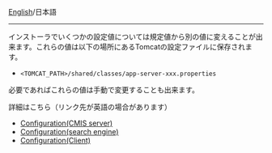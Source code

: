 [English](https://github.com/aegif/NemakiWare/wiki/Configuration-after-installation)/日本語
***
インストーラでいくつかの設定値については規定値から別の値に変えることが出来ます。これらの値は以下の場所にあるTomcatの設定ファイルに保存されます。
* `<TOMCAT_PATH>/shared/classes/app-server-xxx.properties` 

必要であればこれらの値は手動で変更することも出来ます。

詳細はこちら（リンク先が英語の場合があります）
* [Configuration(CMIS server)](https://github.com/NemakiWare/NemakiWare/wiki/Configuration%28CMIS-server%29)
* [Configuration(search engine)](https://github.com/NemakiWare/NemakiWare/wiki/Configuration%28search-engine%29)
* [Configuration(Client)](https://github.com/NemakiWare/NemakiWare/wiki/Configuration%28Client%29)